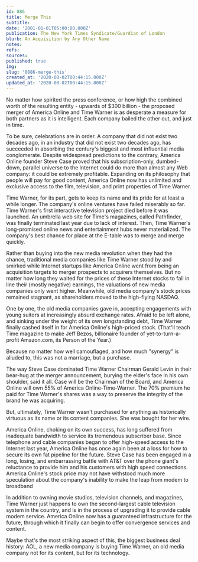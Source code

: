 ```yaml
---
id: 886
title: Merge This
subtitle: 
date: '2001-01-01T05:00:00.000Z'
publication: The New York Times Syndicate/Guardian of London
blurb: An Acquisition by Any Other Name
notes: 
refs: 
sources: 
published: true
img: 
slug: '0886-merge-this'
created_at: '2020-08-02T00:44:15.000Z'
updated_at: '2020-08-02T00:44:15.000Z'
---
```

No matter how spirited the press conference, or how high the combined worth of the resulting entity - upwards of $300 billion - the proposed merger of America Online and Time Warner is as desperate a measure for both partners as it is intelligent. Each company bailed the other out, and just in time.

To be sure, celebrations are in order. A company that did not exist two decades ago, in an industry that did not exist two decades ago, has succeeded in absorbing the century's biggest and most influential media conglomerate. Despite widespread predictions to the contrary, America Online founder Steve Case proved that his subscription-only, dumbed-down, parallel universe to the Internet could do more than almost any Web company: it could be extremely profitable. Expanding on its philosophy that people will pay for good content, America Online now has unlimited and exclusive access to the film, television, and print properties of Time Warner.

Time Warner, for its part, gets to keep its name and its pride for at least a while longer. The company's online ventures have failed miserably so far. Time Warner's first interactive television project died before it was launched. An umbrella web site for Time's magazines, called Pathfinder, was finally terminated last year due to lack of interest. Then, Time Warner's long-promised online news and entertainment hubs never materialized. The company's best chance for place at the E-table was to merge and merge quickly.

Rather than buying into the new media revolution when they had the chance, traditional media companies like Time Warner stood by and smirked while Internet startups like America Online went from being an acquisition targets to merger prospects to acquirers themselves. But no matter how long they waited for the prices of these Internet stocks to fall in line their (mostly negative) earnings, the valuations of new media companies only went higher. Meanwhile, old media company's stock prices remained stagnant, as shareholders moved to the high-flying NASDAQ.

One by one, the old media companies gave in, accepting engagements with young suitors at increasingly absurd exchange rates. Afraid to be left alone, and sinking under the weight of its own longstanding debt, Time Warner finally cashed itself in for America Online's high-priced stock. (That'll teach Time magazine to make Jeff Bezos, billionaire founder of yet-to-turn-a-profit Amazon.com, its Person of the Year.)

Because no matter how well camouflaged, and how much "synergy" is alluded to, this was not a marriage, but a purchase.

The way Steve Case dominated Time Warner Chairman Gerald Levin in their bear-hug at the merger announcement, burying the elder's face in his own shoulder, said it all. Case will be the Chairman of the Board, and America Online will own 55% of America Online-Time-Warner. The 70% premium he paid for Time Warner's shares was a way to preserve the integrity of the brand he was acquiring.

But, ultimately, Time Warner wasn't purchased for anything as historically virtuous as its name or its content companies. She was bought for her wire.

America Online, choking on its own success, has long suffered from inadequate bandwidth to service its tremendous subscriber base. Since telephone and cable companies began to offer high-speed access to the Internet last year, America Online has once again been at a loss for how to secure its own fat pipeline for the future. Steve Case has been engaged in a long, losing, and embarrassing battle with AT&T over the phone giant's reluctance to provide him and his customers with high speed connections. America Online's stock price may not have withstood much more speculation about the company's inability to make the leap from modem to broadband

In addition to owning movie studios, television channels, and magazines, Time Warner just happens to own the second-largest cable television system in the country, and is in the process of upgrading it to provide cable modem service. America Online now has a guaranteed infrastructure for the future, through which it finally can begin to offer convergence services and content.

Maybe that's the most striking aspect of this, the biggest business deal history: AOL, a new media company is buying Time Warner, an old media company not for its content, but for its technology.
